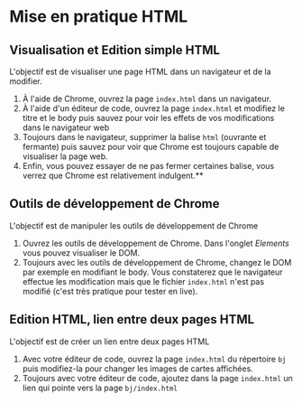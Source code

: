 # Mise en pratique HTML

## Visualisation et Edition simple HTML

L'objectif est de visualiser une page HTML dans un navigateur et de la modifier.

1. À l'aide de Chrome, ouvrez la page `index.html` dans un navigateur.
1. À l'aide d'un éditeur de code, ouvrez la page `index.html` et modifiez le titre et le body puis sauvez pour voir les effets de vos modifications dans le navigateur web
1. Toujours dans le navigateur, supprimer la balise `html` (ouvrante et fermante) puis sauvez pour voir que Chrome est toujours capable de visualiser la page web.
1. Enfin, vous pouvez essayer de ne pas fermer certaines balise, vous verrez que Chrome est relativement indulgent.**

## Outils de développement de Chrome

L'objectif est de manipuler les outils de développement de Chrome

1. Ouvrez les outils de développement de Chrome. Dans l'onglet _Elements_ vous pouvez visualiser le DOM.
1. Toujours avec les outils de développement de Chrome, changez le DOM par exemple en modifiant le body. Vous constaterez que le navigateur effectue les modification mais que le fichier `index.html` n'est pas modifié (c'est très pratique pour tester en live).

## Edition HTML, lien entre deux pages HTML

L'objectif est de créer un lien entre deux pages HTML

1. Avec votre éditeur de code, ouvrez la page `index.html` du répertoire `bj` puis modifiez-la pour changer les images de cartes affichées.
1. Toujours avec votre éditeur de code, ajoutez dans la page `index.html` un lien qui pointe vers la page `bj/index.html`
